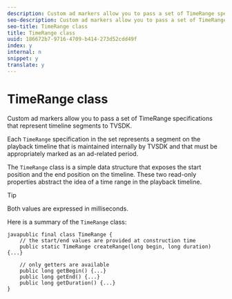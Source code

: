 ```yaml
---
description: Custom ad markers allow you to pass a set of TimeRange specifications that represent timeline segments to TVSDK.
seo-description: Custom ad markers allow you to pass a set of TimeRange specifications that represent timeline segments to TVSDK.
seo-title: TimeRange class
title: TimeRange class
uuid: 186672b7-9716-4709-b414-273d52cdd49f
index: y
internal: n
snippet: y
translate: y
---
```


# TimeRange class

Custom ad markers allow you to pass a set of TimeRange specifications that represent timeline segments to TVSDK.


<a id="section_42EB6D62627A424ABA250E3246EFEFC3"></a>

Each `TimeRange` specification in the set represents a segment on the playback timeline that is maintained internally by TVSDK and that must be appropriately marked as an ad-related period. 

The `TimeRange` class is a simple data structure that exposes the start position and the end position on the timeline. These two read-only properties abstract the idea of a time range in the playback timeline. 
>[!TIP]
>
>Both values are expressed in milliseconds.


Here is a summary of the `TimeRange` class: 
```
javapublic final class TimeRange {
    // the start/end values are provided at construction time
    public static TimeRange createRange(long begin, long duration) {...} 

    // only getters are available
    public long getBegin() {...} 
    public long getEnd() {...} 
    public long getDuration() {...}
}

```

